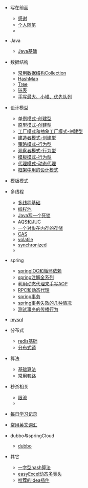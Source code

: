 
* 写在前面
  
  * [感谢](./README.md)
  * [个人随笔](./docs/个人随笔.md)
  * 
  
* Java
  * [Java基础](./docs/java基础/java基础问题.md)
  
    
  
* 数据结构
  * [常用数据结构Collection](./docs/java常用数据结构/collection.md)
  * [HashMap](./docs/java常用数据结构/hashmap.md)
  * [Tree](./docs/java常用数据结构/树.md)
  * [链表](./docs/算法/链表相关算法.md)
  * [手写最大、小堆、优先队列](./docs/java常用数据结构/优先队列.md)
* 设计模型
  
  * [单例模式-创建型](./docs/单例模式/单例模式.md)
  * [原型模式-创建型](./docs/设计模式/创建型/原型模式.md)
  * [工厂模式和抽象工厂模式-创建型](./docs/设计模式/创建型/工厂模式和抽象工厂模式.md)
  * [建造者模式-创建型](./docs/设计模式/创建型/建造者模式.md)
  * [策略模式-行为型](./docs/设计模式/行为型/策略模式.md)
  * [观察者模式-行为型](./docs/设计模式/行为型/观察者模式.md)
  * [模板模式-行为型](./docs/设计模式/行为型/模板模式.md)
  * [代理模式-动态代理](./docs/springboot/动态代理.md)
  * [框架中用的设计模式](./docs/设计模式/框架中的设计模式.md)
  
* [模板模式](./docs/设计模式/模板模式.md)
  
* 多线程
  
  * [多线程基础](./docs/多线程/多线程基础.md)
  * [线程池](./docs/多线程/线程池.md)
  * [Java写一个死锁](./docs/多线程/java写一个死锁.md)
  * [AQS和JUC](./docs/多线程/AQS.md)
  * [一个对象在内存的存储](./)
  * [CAS](./docs/多线程/CAS.md)
  * [volatile](./docs/多线程/volatile和Happens-Before原则.md)
  * [synchronized](./docs/多线程/synchornized.md)
  * 


* spring
  * [springIOC和循环依赖](./docs/springboot/springIoc.md)
  * [spring注解全系列](./docs/springboot/spring注解.md)
  * [利用动态代理来手写AOP](./docs/springboot/利用JDK动态代理手写AOP.md)
  * [RPC和动态代理](./docs/springboot/RPC和动态代理.md)
  * [spring事务](./docs/springboot/spring事务.md)
  * [spring事务失效的几种情况](./docs/springboot/spring事务注解失效的几种情况.md)
  * [测试事务的传播行为](./docs/springboot/测试事务传播行为.md)
* [mysql](./docs/mysql/mysql系列.md)
* 分布式
  - [redis基础](./docs/redis/redis使用场景.md)
  - [分布式锁](./docs/秒杀相关/分布式锁/分布式锁.md)
* 算法

  - [基础算法](./docs/算法/基础算法.md)
  - [常用套路](./docs/算法总结.md)
* 秒杀相关
  - [限流](./docs/秒杀相关/限流/限流.md)
  - 
* [每日学习记录](./docs/每日学习记录.md)
* [常用英文词汇](./docs/常用英文词汇.md)
* dubbo与springCloud
  - [dubbo](./docs/springCloud和dubbo/dubbo.md)
* 其它
  * [一字型hash算法](./docs/其它/一致性hash算法.md)
  * [easyExcel动态多表头](./docs/其它/easyExcel动态多表头.md)
  * [推荐的idea插件](./docs/其它/推荐插件.md)

